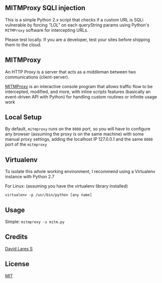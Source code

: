 ## MITMProxy SQLI injection

This is a simple Python 2.x script that checks if a custom URL is SQLi vulnerable by forcing *"LOL"* on each queryString params using Python's `MITMProxy` software for intercepting URLs.

Please test locally. If you are a developer, test your sites before shipping them to the cloud.

## MITMProxy

An HTTP Proxy is a server that acts as a middleman between two communications (client-server).

[MITMProxy](https://mitmproxy.org/) is an interactive console program that  allows traffic flow to be intercepted, modified, and more, with inline scripts features (basically an event-driven API with Python) for handling custom routines or infinite usage work  

## Local Setup

By default, `mitmproxy` runs on the `8080` port, so you will have to configure any browser (assuming the proxy is on the same machine) with some manual proxy settings, adding the localhost IP 127.0.0.1 and the same `8080` port of the `mitmproxy`

## Virtualenv

To isolate this whole working environment, I recommend using a Virtualenv instance with Python 2.7

For Linux: (assuming you have the virtualenv library installed)

`virtualenv -p /usr/bin/python [any name]`

## Usage

Simple: `mitmproxy -s mitm.py`

## Credits
[David Lares S](https://davidlares.com)

## License
[MIT](https://opensource.org/licenses/MIT)
